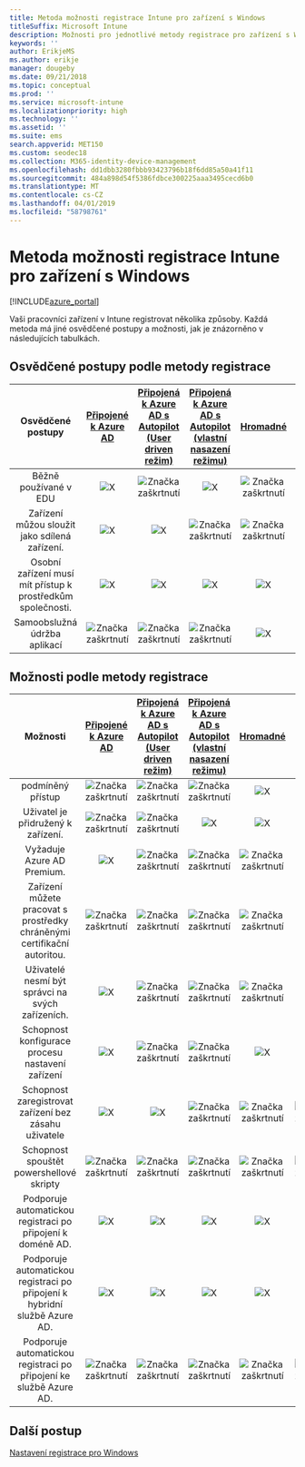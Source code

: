 ```yaml
---
title: Metoda možnosti registrace Intune pro zařízení s Windows
titleSuffix: Microsoft Intune
description: Možnosti pro jednotlivé metody registrace pro zařízení s Windows.
keywords: ''
author: ErikjeMS
ms.author: erikje
manager: dougeby
ms.date: 09/21/2018
ms.topic: conceptual
ms.prod: ''
ms.service: microsoft-intune
ms.localizationpriority: high
ms.technology: ''
ms.assetid: ''
ms.suite: ems
search.appverid: MET150
ms.custom: seodec18
ms.collection: M365-identity-device-management
ms.openlocfilehash: dd1dbb3280fbbb93423796b18f6dd85a50a41f11
ms.sourcegitcommit: 484a898d54f5386fdbce300225aaa3495cecd6b0
ms.translationtype: MT
ms.contentlocale: cs-CZ
ms.lasthandoff: 04/01/2019
ms.locfileid: "58798761"
---
```

# <a name="intune-enrollment-method-capabilities-for-windows-devices"></a>Metoda možnosti registrace Intune pro zařízení s Windows
[!INCLUDE[azure_portal](./includes/azure_portal.md)]

Vaši pracovníci zařízení v Intune registrovat několika způsoby. Každá metoda má jiné osvědčené postupy a možnosti, jak je znázorněno v následujících tabulkách.

## <a name="best-practices-by-enrollment-method"></a>Osvědčené postupy podle metody registrace
| **Osvědčené postupy** | **[Připojené k Azure AD](windows-enroll.md#enable-windows-10-automatic-enrollment)**|**[Připojená k Azure AD s Autopilot (User driven režim)](enrollment-autopilot.md)** |**[Připojená k Azure AD s Autopilot (vlastní nasazení režimu)](enrollment-autopilot.md)** |**[Hromadné](windows-bulk-enroll.md)**|**[DEM](device-enrollment-manager-enroll.md)** | **[Uživatelé s vlastním zařízením (BYOD)](device-enrollment.md#bring-your-own-device)** | **[OBJEKT ZÁSAD SKUPINY](https://docs.microsoft.com/windows/client-management/mdm/enroll-a-windows-10-device-automatically-using-group-policy)** | **[Co-management](https://docs.microsoft.com/sccm/core/clients/manage/co-management-overview)** |
|:---:|:---:|:---:|:---:|:---:|:---:|:---:|:---:|:---:|
|Běžně používané v EDU|![X](media/xmark.png)|![Značka zaškrtnutí](media/checkmark.png)|![X](media/xmark.png)|![Značka zaškrtnutí](media/checkmark.png)|![Značka zaškrtnutí](media/checkmark.png)|![X](media/xmark.png)|![X](media/xmark.png)|![X](media/xmark.png)|
|Zařízení můžou sloužit jako sdílená zařízení.|![X](media/xmark.png)|![X](media/xmark.png)|![Značka zaškrtnutí](media/checkmark.png)|![Značka zaškrtnutí](media/checkmark.png)|![Značka zaškrtnutí](media/checkmark.png)|![X](media/xmark.png)|![X](media/xmark.png)|![X](media/xmark.png)|
|Osobní zařízení musí mít přístup k prostředkům společnosti.|![X](media/xmark.png)|![X](media/xmark.png)|![X](media/xmark.png)|![X](media/xmark.png)|![X](media/xmark.png)|![Značka zaškrtnutí](media/checkmark.png)|![X](media/xmark.png)|![X](media/xmark.png)|
|Samoobslužná údržba aplikací|![Značka zaškrtnutí](media/checkmark.png)|![Značka zaškrtnutí](media/checkmark.png)|![Značka zaškrtnutí](media/checkmark.png)|![X](media/xmark.png)|![X](media/xmark.png)|![Značka zaškrtnutí](media/checkmark.png)|![Značka zaškrtnutí](media/checkmark.png)|![Značka zaškrtnutí](media/checkmark.png)|

## <a name="capabilities-by-enrollment-method"></a>Možnosti podle metody registrace

| **Možnosti** | **[Připojené k Azure AD](windows-enroll.md#enable-windows-10-automatic-enrollment)**|**[Připojená k Azure AD s Autopilot (User driven režim)](enrollment-autopilot.md)** |**[Připojená k Azure AD s Autopilot (vlastní nasazení režimu)](enrollment-autopilot.md)** |**[Hromadné](windows-bulk-enroll.md)**|**[DEM](device-enrollment-manager-enroll.md)** | **[Uživatelé s vlastním zařízením (BYOD)](device-enrollment.md#bring-your-own-device)** | **[OBJEKT ZÁSAD SKUPINY](https://docs.microsoft.com/windows/client-management/mdm/enroll-a-windows-10-device-automatically-using-group-policy)** | **[Co-management](https://docs.microsoft.com/sccm/core/clients/manage/co-management-overview)** |
|:---:|:---:|:---:|:---:|:---:|:---:|:---:|:---:|:---:|
|podmíněný přístup                                      |![Značka zaškrtnutí](media/checkmark.png)|![Značka zaškrtnutí](media/checkmark.png)|![Značka zaškrtnutí](media/checkmark.png)|![X](media/xmark.png)|![X](media/xmark.png)|![Značka zaškrtnutí](media/checkmark.png)|![Značka zaškrtnutí](media/checkmark.png)|![Značka zaškrtnutí](media/checkmark.png)|
|Uživatel je přidružený k zařízení.                    |![Značka zaškrtnutí](media/checkmark.png)|![Značka zaškrtnutí](media/checkmark.png)|![X](media/xmark.png)|![X](media/xmark.png)|![X](media/xmark.png)|![Značka zaškrtnutí](media/checkmark.png)|![Značka zaškrtnutí](media/checkmark.png)|![Značka zaškrtnutí](media/checkmark.png)|
|Vyžaduje Azure AD Premium.                               |![X](media/xmark.png)|![Značka zaškrtnutí](media/checkmark.png)|![Značka zaškrtnutí](media/checkmark.png)|![Značka zaškrtnutí](media/checkmark.png)|![X](media/xmark.png)|![X](media/xmark.png)|![Značka zaškrtnutí](media/checkmark.png)|![Značka zaškrtnutí](media/checkmark.png)|
|Zařízení můžete pracovat s prostředky chráněnými certifikační autoritou.             |![Značka zaškrtnutí](media/checkmark.png)|![Značka zaškrtnutí](media/checkmark.png)|![Značka zaškrtnutí](media/checkmark.png)|![Značka zaškrtnutí](media/checkmark.png)|![X](media/xmark.png)|![Značka zaškrtnutí](media/checkmark.png)|![Značka zaškrtnutí](media/checkmark.png)|![Značka zaškrtnutí](media/checkmark.png)|
|Uživatelé nesmí být správci na svých zařízeních.               |![X](media/xmark.png)|![Značka zaškrtnutí](media/checkmark.png)|![Značka zaškrtnutí](media/checkmark.png)|![Značka zaškrtnutí](media/checkmark.png)|![X](media/xmark.png)|![X](media/xmark.png)|![X](media/xmark.png)|![X](media/xmark.png)|
|Schopnost konfigurace procesu nastavení zařízení        |![X](media/xmark.png)|![Značka zaškrtnutí](media/checkmark.png)|![Značka zaškrtnutí](media/checkmark.png)|![X](media/xmark.png)|![X](media/xmark.png)|![X](media/xmark.png)|![X](media/xmark.png)|![X](media/xmark.png)|
|Schopnost zaregistrovat zařízení bez zásahu uživatele      |![X](media/xmark.png)|![X](media/xmark.png)|![Značka zaškrtnutí](media/checkmark.png)|![Značka zaškrtnutí](media/checkmark.png)|![Značka zaškrtnutí](media/checkmark.png)|![X](media/xmark.png)|![Značka zaškrtnutí](media/checkmark.png)|![Značka zaškrtnutí](media/checkmark.png)|
|Schopnost spouštět powershellové skripty                       |![Značka zaškrtnutí](media/checkmark.png)|![Značka zaškrtnutí](media/checkmark.png)|![Značka zaškrtnutí](media/checkmark.png)|![Značka zaškrtnutí](media/checkmark.png)|![Značka zaškrtnutí](media/checkmark.png)|![X](media/xmark.png)|![X](media/xmark.png)|![X](media/xmark.png)| 
|Podporuje automatickou registraci po připojení k doméně AD.      |![X](media/xmark.png)|![X](media/xmark.png)|![X](media/xmark.png)|![X](media/xmark.png)|![X](media/xmark.png)|![X](media/xmark.png)|![Značka zaškrtnutí](media/checkmark.png)|![Značka zaškrtnutí](media/checkmark.png)|
|Podporuje automatickou registraci po připojení k hybridní službě Azure AD.|![X](media/xmark.png)|![X](media/xmark.png)|![X](media/xmark.png)|![X](media/xmark.png)|![X](media/xmark.png)|![X](media/xmark.png)|![Značka zaškrtnutí](media/checkmark.png)|![Značka zaškrtnutí](media/checkmark.png)|
|Podporuje automatickou registraci po připojení ke službě Azure AD.       |![Značka zaškrtnutí](media/checkmark.png)|![Značka zaškrtnutí](media/checkmark.png)|![Značka zaškrtnutí](media/checkmark.png)|![Značka zaškrtnutí](media/checkmark.png)|![Značka zaškrtnutí](media/checkmark.png)|![Značka zaškrtnutí](media/checkmark.png)|![X](media/xmark.png)|![X](media/xmark.png)|

## <a name="next-steps"></a>Další postup

[Nastavení registrace pro Windows ](windows-enroll.md)

